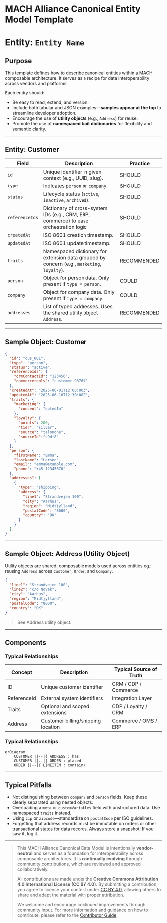 # MACH Alliance Canonical Entity Model Template

# Entity: `Entity Name`

## Purpose

This template defines how to describe canonical entities within a MACH composable architecture. It serves as a recipe for data interoperability across vendors and platforms.

Each entity should:
- Be easy to read, extend, and version.
- Include both tabular and JSON examples—**samples appear at the top** to streamline developer adoption.
- Encourage the use of **utility objects** (e.g., `Address`) for reuse.
- Promote the use of **namespaced trait dictionaries** for flexibility and semantic clarity.

---

## Entity: Customer

| Field         | Description | Practice |
|---------------|-------------|----------|
| `id`          | Unique identifier in given context (e.g., UUID, slug). | SHOULD |
| `type`        | Indicates `person` or `company`. | SHOULD |
| `status`      | Lifecycle status (`active`, `inactive`, `archived`). | SHOULD |
| `referenceIds`| Dictionary of cross-system IDs (e.g., CRM, ERP, commerce) to ease orchestration logic | SHOULD |
| `createdAt`   | ISO 8601 creation timestamp. | SHOULD |
| `updatedAt`   | ISO 8601 update timestamp. | SHOULD |
| `traits`      | Namespaced dictionary for extension data grouped by concern (e.g., `marketing`, `loyalty`). | RECOMMENDED |
| `person`      | Object for person data. Only present if `type = person`. | COULD |
| `company`     | Object for company data. Only present if `type = company`. | COULD |
| `addresses`   | List of typed addresses. Uses the shared utility object `Address`. | RECOMMENDED |

---

## Sample Object: Customer

```json
{
  "id": "cus_001",
  "type": "person",
  "status": "active",
  "referenceIds": {
    "crmContactId": "123456",
    "commercetools": "customer-98765"
  },
  "createdAt": "2025-06-01T12:00:00Z",
  "updatedAt": "2025-06-10T12:30:00Z",
  "traits": {
    "marketing": {
      "consent": "optedIn"
    },
    "loyalty": {
      "points": 200,
      "tier": "silver",
      "source": "talonone",
      "sourceId":"s9df8"
    }
  },
  "person": {
    "firstName": "Emma",
    "lastName": "Larsen",
    "email": "emma@example.com",
    "phone": "+45 12345678"
  },
  "addresses": [
    {
      "type": "shipping",
      "address": {
        "line1": "Strandvejen 100",
        "city": "Aarhus",
        "region": "Midtjylland",
        "postalCode": "8000",
        "country": "DK"
      }
    }
  ]
}
```

---

## Sample Object: Address (Utility Object)

Utility objects are shared, composable models used across entities eg.: reusing `Address` across `Customer`, `Order`, and `Company`.

```json
{
  "line1": "Strandvejen 100",
  "line2": "c/o Novak",
  "city": "Aarhus",
  "region": "Midtjylland",
  "postalCode": "8000",
  "country": "DK"
}
```

> See Address utility object.

---

## Components

### Typical Relationships

| Concept     | Description                          | Typical Source of Truth |
|-------------|--------------------------------------|--------------------------|
| ID          | Unique customer identifier           | CRM / CDP / Commerce     |
| ReferenceId | External system identifiers          | Integration Layer        |
| Traits      | Optional and scoped extensions       | CDP / Loyalty / CRM      |
| Address     | Customer billing/shipping location   | Commerce / OMS / ERP     |

### Typical Relationships

```mermaid
erDiagram
    CUSTOMER ||--|{ ADDRESS : has
    CUSTOMER ||..|| ORDER : placed
    ORDER ||--|{ LINEITEM : contains
```

---

## Typical Pitfalls

- Not distinguishing between `company` and `person` fields. Keep these clearly separated using nested objects.
- Overloading a `meta` or `customVariables` field with unstructured data. Use namespaced `traits` instead.
- Using `zip` or `zipcode`—standardize on `postalCode` per ISO guidelines.
- Forgetting that address records must be immutable on orders or other transactional states for data records. Always store a snapshot: If you saw it, log it.


---

>  This MACH Alliance Canonical Data Model is intentionally __vendor-neutral__ and serves as a foundation for interoperability across composable architectures. It is __continually evolving__ through community contributions, which are reviewed and approved collaboratively.
>  
>  All contributions are made under the __Creative Commons Attribution 4.0 International License (CC BY 4.0)__. By submitting a contribution, you agree to license your content under <a href="https://creativecommons.org/licenses/by/4.0/deed.en">CC BY 4.0</a>, allowing others to share and adapt the material with proper attribution.
>  
>  We welcome and encourage continued improvements through community input. For more information and guidance on how to contribute, please refer to the <a href="https://github.com/machalliance/common-data-model/blob/main/contributing.md">Contributor Guide</a>.
